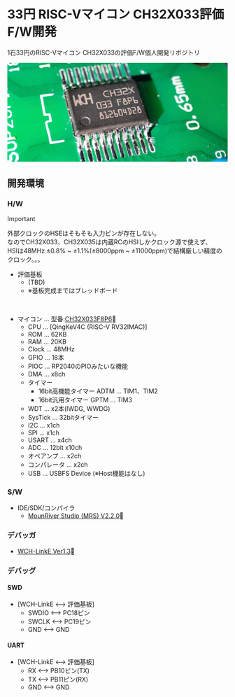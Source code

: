 # 33円 RISC-Vマイコン CH32X033評価F/W開発
1石33円のRISC-Vマイコン CH32X033の評価F/W個人開発リポジトリ

<div align="center">
  <img src="/doc/IMG_20250824_023041.jpg">
</div>

## 開発環境

### H/W

> [!IMPORTANT]
> 外部クロックのHSEはそもそも入力ピンが存在しない。<br>なのでCH32X033、CH32X035は内蔵RCのHSIしかクロック源で使えず、<br>HSIは48MHz ±0.8% ~ ±1.1%(±8000ppm ~ ±11000ppm)で結構厳しい精度のクロック。。。


- 評価基板
  - (TBD)
  - ※基板完成まではブレッドボード

<br>

- マイコン ... 型番:[CH32X033F8P6](https://www.wch.cn/products/CH32X035.html)🔗
  - CPU ... [QingKeV4C (RISC-V RV32IMAC)]
  - ROM ... 62KB
  - RAM ... 20KB
  - Clock ... 48MHz
  - GPIO ... 18本
  - PIOC ... RP2040のPIOみたいな機能
  - DMA ... x8ch
  - タイマー
    - 16bit高機能タイマー ADTM ... TIM1、TIM2
    - 16bit汎用タイマー GPTM ... TIM3
  - WDT ... x2本(IWDG, WWDG)
  - SysTick ... 32bitタイマー
  - I2C ... x1ch
  - SPI ... x1ch
  - USART ... x4ch
  - ADC ... 12bit x10ch
  - オペアンプ ... x2ch
  - コンパレータ ... x2ch
  - USB ... USBFS Device (※Host機能はなし)

### S/W

- IDE/SDK/コンパイラ
  - [MounRiver Studio (MRS) V2.2.0](https://www.mounriver.com/download)🔗

### デバッガ

- [WCH-LinkE Ver1.3](https://akizukidenshi.com/catalog/g/g118065)🔗

### デバッグ

#### SWD

- [WCH-LinkE <--> 評価基板]
  - SWDIO <--> PC18ピン
  - SWCLK <--> PC19ピン
  - GND <--> GND

#### UART

- [WCH-LinkE <--> 評価基板]
  - RX <--> PB10ピン(TX)
  - TX <--> PB11ピン(RX)
  - GND <--> GND
